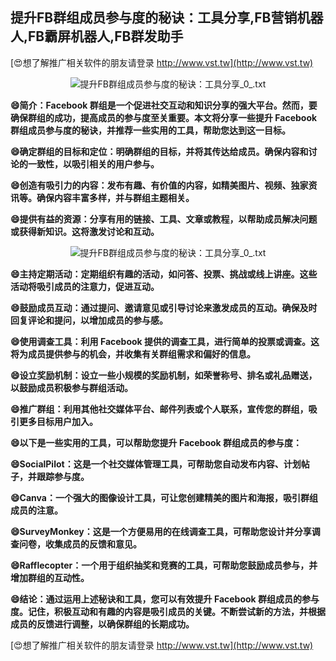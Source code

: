 ## **提升FB群组成员参与度的秘诀：工具分享,FB营销机器人,FB霸屏机器人,FB群发助手**

[😍想了解推广相关软件的朋友请登录 http://www.vst.tw](http://www.vst.tw)

 <center><img src="https://vst.tw/MP4/tuiguang/png/7.png" alt="提升FB群组成员参与度的秘诀：工具分享_0_.txt"></center>

**😄简介：Facebook 群组是一个促进社交互动和知识分享的强大平台。然而，要确保群组的成功，提高成员的参与度至关重要。本文将分享一些提升 Facebook 群组成员参与度的秘诀，并推荐一些实用的工具，帮助您达到这一目标。**

**😄确定群组的目标和定位：明确群组的目标，并将其传达给成员。确保内容和讨论的一致性，以吸引相关的用户参与。**

**😄创造有吸引力的内容：发布有趣、有价值的内容，如精美图片、视频、独家资讯等。确保内容丰富多样，并与群组主题相关。**

**😄提供有益的资源：分享有用的链接、工具、文章或教程，以帮助成员解决问题或获得新知识。这将激发讨论和互动。**

 <center><img src="https://vst.tw/MP4/tuiguang/png/7.png" alt="提升FB群组成员参与度的秘诀：工具分享_0_.txt"></center>

**😄主持定期活动：定期组织有趣的活动，如问答、投票、挑战或线上讲座。这些活动将吸引成员的注意力，促进互动。**

**😄鼓励成员互动：通过提问、邀请意见或引导讨论来激发成员的互动。确保及时回复评论和提问，以增加成员的参与感。**

**😄使用调查工具：利用 Facebook 提供的调查工具，进行简单的投票或调查。这将为成员提供参与的机会，并收集有关群组需求和偏好的信息。**

**😄设立奖励机制：设立一些小规模的奖励机制，如荣誉称号、排名或礼品赠送，以鼓励成员积极参与群组活动。**

**😄推广群组：利用其他社交媒体平台、邮件列表或个人联系，宣传您的群组，吸引更多目标用户加入。**

**😄以下是一些实用的工具，可以帮助您提升 Facebook 群组成员的参与度：**

**😄SocialPilot：这是一个社交媒体管理工具，可帮助您自动发布内容、计划帖子，并跟踪参与度。**

**😄Canva：一个强大的图像设计工具，可让您创建精美的图片和海报，吸引群组成员的注意。**

**😄SurveyMonkey：这是一个方便易用的在线调查工具，可帮助您设计并分享调查问卷，收集成员的反馈和意见。**

**😄Rafflecopter：一个用于组织抽奖和竞赛的工具，可帮助您鼓励成员参与，并增加群组的互动性。**

**😄结论：通过运用上述秘诀和工具，您可以有效提升 Facebook 群组成员的参与度。记住，积极互动和有趣的内容是吸引成员的关键。不断尝试新的方法，并根据成员的反馈进行调整，以确保群组的长期成功。**

[😍想了解推广相关软件的朋友请登录 http://www.vst.tw](http://www.vst.tw)



